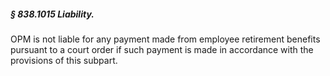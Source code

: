 ##### § 838.1015 Liability. #####

OPM is not liable for any payment made from employee retirement benefits pursuant to a court order if such payment is made in accordance with the provisions of this subpart.